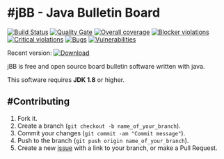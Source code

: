 #jBB - Java Bulletin Board
=================================
[![Build Status](http://vps289371.ovh.net:8000/buildStatus/icon?job=jBB-build-feature_rest-poc_0.10.0_20171011)](http://vps289371.ovh.net:8000/job/jBB-build-feature_rest-poc_0.10.0_20171011/) 
[![Quality Gate](http://vps289371.ovh.net:9000/api/badges/gate?key=org.jbb:jbb-parent:0.10.0-rest-poc-SNAPSHOT)](http://vps289371.ovh.net:9000/dashboard?id=org.jbb%3Ajbb-parent%3A0.10.0-rest-poc-SNAPSHOT)
[![Overall coverage](http://vps289371.ovh.net:9000/api/badges/measure?key=org.jbb:jbb-parent:0.10.0-rest-poc-SNAPSHOT&metric=coverage&blinking=true)](http://vps289371.ovh.net:9000/dashboard?id=org.jbb%3Ajbb-parent%3A0.10.0-rest-poc-SNAPSHOT) 
[![Blocker violations](http://vps289371.ovh.net:9000/api/badges/measure?key=org.jbb:jbb-parent:0.10.0-rest-poc-SNAPSHOT&metric=blocker_violations&blinking=true)](http://vps289371.ovh.net:9000/dashboard?id=org.jbb%3Ajbb-parent%3A0.10.0-rest-poc-SNAPSHOT) 
[![Critical violations](http://vps289371.ovh.net:9000/api/badges/measure?key=org.jbb:jbb-parent:0.10.0-rest-poc-SNAPSHOT&metric=critical_violations&blinking=true)](http://vps289371.ovh.net:9000/dashboard?id=org.jbb%3Ajbb-parent%3A0.10.0-rest-poc-SNAPSHOT) 
[![Bugs](http://vps289371.ovh.net:9000/api/badges/measure?key=org.jbb:jbb-parent:0.10.0-rest-poc-SNAPSHOT&metric=bugs&blinking=true)](http://vps289371.ovh.net:9000/dashboard?id=org.jbb%3Ajbb-parent%3A0.10.0-rest-poc-SNAPSHOT) 
[![Vulnerabilities](http://vps289371.ovh.net:9000/api/badges/measure?key=org.jbb:jbb-parent:0.10.0-rest-poc-SNAPSHOT&metric=vulnerabilities&blinking=true)](http://vps289371.ovh.net:9000/dashboard?id=org.jbb%3Ajbb-parent%3A0.10.0-rest-poc-SNAPSHOT)

Recent version: [ ![Download](https://api.bintray.com/packages/project-jbb/jbb-releases/jBB/images/download.svg) ](https://bintray.com/project-jbb/jbb-releases/jBB/_latestVersion)

jBB is free and open source board bulletin software written with java.


This software requires **JDK 1.8** or higher.

#Contributing
------------

1. Fork it.
2. Create a branch (`git checkout -b name_of_your_branch`).
3. Commit your changes (`git commit -am "Commit message"`).
4. Push to the branch (`git push origin name_of_your_branch`).
5. Create a new [issue](https://github.com/jbb-project/jbb/issues/new) with a link to your branch, or make a Pull Request.
